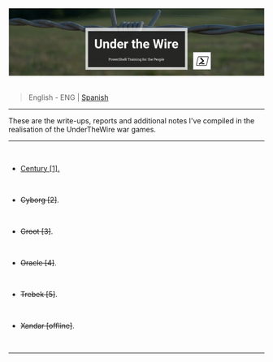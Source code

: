 <div align="center"> <img src="../resources/images/ctf_write-ups/UnderTheWire_banner/underthewire_main_banner.png"> </div>

<br>

> <p> <span> English - ENG </span> | <a href=https://github.com/frandausmeier/CTF_Write-Ups/blob/main/UnderTheWire/README.es.md> Spanish <a/> </p>

-----

These are the write-ups, reports and additional notes I've compiled in the realisation of the UnderTheWire war games.

-----

<br>

* [Century [1].](https://github.com/frandausmeier/CTF_Write-Ups/blob/main/UnderTheWire/Century/README.md)

<br>

* ~~Cyborg [2]~~.

<br>

* ~~Groot [3]~~.

<br>

* ~~Oracle [4]~~.

<br>

* ~~Trebek [5]~~.

<br>

* ~~Xandar [offline]~~.

<br>

-----
